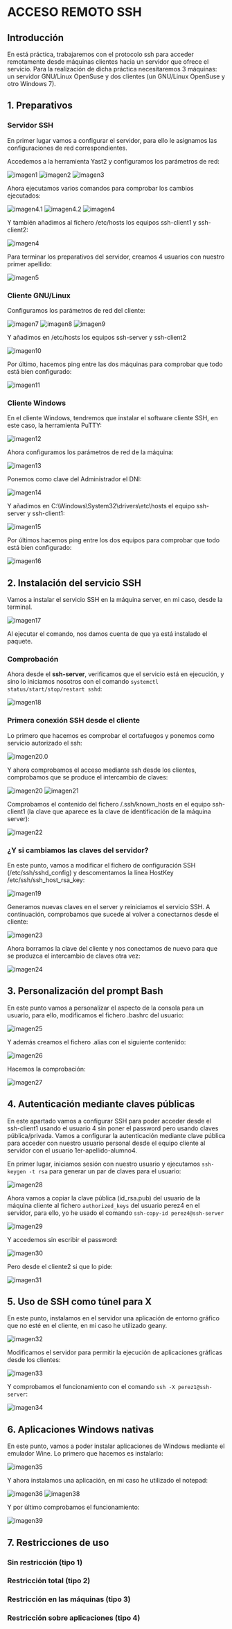 # ACCESO REMOTO SSH

## Introducción

En está práctica, trabajaremos con el protocolo ssh para acceder remotamente desde máquinas clientes hacia un servidor que ofrece el servicio.
Para la realización de dicha práctica necesitaremos 3 máquinas: un servidor GNU/Linux OpenSuse y dos clientes (un GNU/Linux OpenSuse y otro Windows 7).

## 1. Preparativos

### Servidor SSH

En primer lugar vamos a configurar el servidor, para ello le asignamos las configuraciones de red correspondientes.

Accedemos a la herramienta Yast2 y configuramos los parámetros de red:

![imagen1](./images/01.png)
![imagen2](./images/02.png)
![imagen3](./images/03.png)

Ahora ejecutamos varios comandos para comprobar los cambios ejecutados:

![imagen4.1](./images/04.1.png)
![imagen4.2](./images/04.2.png)
![imagen4](./images/04.png)

Y también añadimos al fichero /etc/hosts los equipos ssh-client1 y ssh-client2:

![imagen4](./images/06.png)

Para terminar los preparativos del servidor, creamos 4 usuarios con nuestro primer apellido:

![imagen5](./images/05.png)

### Cliente GNU/Linux

Configuramos los parámetros de red del cliente:

![imagen7](./images/07.png)
![imagen8](./images/08.png)
![imagen9](./images/09.png)

Y añadimos en /etc/hosts los equipos ssh-server y ssh-client2

![imagen10](./images/10.png)

Por último, hacemos ping entre las dos máquinas para comprobar que todo está bien configurado:

![imagen11](./images/11.png)

### Cliente Windows

En el cliente Windows, tendremos que instalar el software cliente SSH, en este caso, la herramienta PuTTY:

![imagen12](./images/12.png)

Ahora configuramos los parámetros de red de la máquina:

![imagen13](./images/13.png)

Ponemos como clave del Administrador el DNI:

![imagen14](./images/14.png)

Y añadimos en C:\Windows\System32\drivers\etc\hosts el equipo ssh-server y ssh-client1:

![imagen15](./images/15.png)

Por últimos hacemos ping entre los dos equipos para comprobar que todo está bien configurado:

![imagen16](./images/16.png)

## 2. Instalación del servicio SSH

Vamos a instalar el servicio SSH en la máquina server, en mi caso, desde la terminal.

![imagen17](./images/17.png)

Al ejecutar el comando, nos damos cuenta de que ya está instalado el paquete.

### Comprobación

Ahora desde el **ssh-server**, verificamos que el servicio está en ejecución, y sino lo iniciamos nosotros con el comando `systemctl status/start/stop/restart sshd`:

![imagen18](./images/18.png)

### Primera conexión SSH desde el cliente

Lo primero que hacemos es comprobar el cortafuegos y ponemos como servicio autorizado el ssh:

![imagen20.0](./images/20.0.png)

Y ahora comprobamos el acceso mediante ssh desde los clientes, comprobamos que se produce el intercambio de claves:

![imagen20](./images/20.png)
![imagen21](./images/21.png)

Comprobamos el contenido del fichero /.ssh/known_hosts en el equipo ssh-client1 (la clave que aparece es la clave de identificación de la máquina server):

![imagen22](./images/22.png)

### ¿Y si cambiamos las claves del servidor?

En este punto, vamos a modificar el fichero de configuración SSH (/etc/ssh/sshd_config) y descomentamos la línea HostKey /etc/ssh/ssh_host_rsa_key:

![imagen19](./images/19.png)

Generamos nuevas claves en el server y reiniciamos el servicio SSH. A continuación, comprobamos que sucede al volver a conectarnos desde el cliente:

![imagen23](./images/23.png)

Ahora borramos la clave del cliente y nos conectamos de nuevo para que se produzca el intercambio de claves otra vez:

![imagen24](./images/24.png)

## 3. Personalización del prompt Bash

En este punto vamos a personalizar el aspecto de la consola para un usuario, para ello, modificamos el fichero .bashrc del usuario:

![imagen25](./images/25.png)

Y además creamos el fichero .alias con el siguiente contenido:

![imagen26](./images/26.png)

Hacemos la comprobación:

![imagen27](./images/27.png)

## 4. Autenticación mediante claves públicas

En este apartado vamos a configurar SSH para poder acceder desde el ssh-client1 usando el usuario 4 sin poner el password pero usando claves pública/privada. 
Vamos a configurar la autenticación mediante clave pública para acceder con nuestro usuario personal desde el equipo cliente al servidor con el usuario 1er-apellido-alumno4.

En primer lugar, iniciamos sesión con nuestro usuario y ejecutamos `ssh-keygen -t rsa` para generar un par de claves para el usuario:

![imagen28](./images/28.png)

Ahora vamos a copiar la clave pública (id_rsa.pub) del usuario de la máquina cliente al fichero `authorized_keys` del usuario perez4 en el servidor, para ello, yo he usado el comando `ssh-copy-id perez4@ssh-server`

![imagen29](./images/29.png)

Y accedemos sin escribir el password:

![imagen30](./images/30.png)

Pero desde el cliente2 si que lo pide:

![imagen31](./images/31.png)

## 5. Uso de SSH como túnel para X

En este punto, instalamos en el servidor una aplicación de entorno gráfico que no esté en el cliente, en mi caso he utilizado geany. 

![imagen32](./images/32.png)

Modificamos el servidor para permitir la ejecución de aplicaciones gráficas desde los clientes:

![imagen33](./images/33.png)

Y comprobamos el funcionamiento con el comando `ssh -X perez1@ssh-server`:

![imagen34](./images/34.png)

## 6. Aplicaciones Windows nativas

En este punto, vamos a poder instalar aplicaciones de Windows mediante el emulador Wine. Lo primero que hacemos es instalarlo:

![imagen35](./images/35.png)

Y ahora instalamos una aplicación, en mi caso he utilizado el notepad:

![imagen36](./images/36.png)
![imagen38](./images/38.png)

Y por último comprobamos el funcionamiento:

![imagen39](./images/39.png)

## 7. Restricciones de uso

### Sin restricción (tipo 1)

### Restricción total (tipo 2)

### Restricción en las máquinas (tipo 3)

### Restricción sobre aplicaciones (tipo 4)
